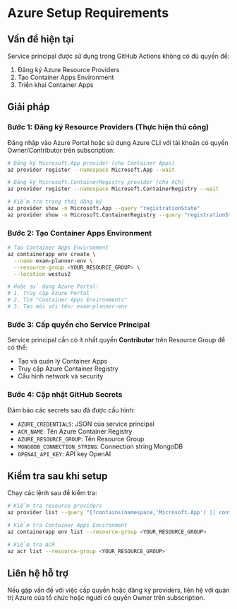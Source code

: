 # Azure Setup Requirements

## Vấn đề hiện tại
Service principal được sử dụng trong GitHub Actions không có đủ quyền để:
1. Đăng ký Azure Resource Providers
2. Tạo Container Apps Environment
3. Triển khai Container Apps

## Giải pháp

### Bước 1: Đăng ký Resource Providers (Thực hiện thủ công)

Đăng nhập vào Azure Portal hoặc sử dụng Azure CLI với tài khoản có quyền Owner/Contributor trên subscription:

```bash
# Đăng ký Microsoft.App provider (cho Container Apps)
az provider register --namespace Microsoft.App --wait

# Đăng ký Microsoft.ContainerRegistry provider (cho ACR)
az provider register --namespace Microsoft.ContainerRegistry --wait

# Kiểm tra trạng thái đăng ký
az provider show -n Microsoft.App --query "registrationState"
az provider show -n Microsoft.ContainerRegistry --query "registrationState"
```

### Bước 2: Tạo Container Apps Environment

```bash
# Tạo Container Apps Environment
az containerapp env create \
  --name exam-planner-env \
  --resource-group <YOUR_RESOURCE_GROUP> \
  --location westus2

# Hoặc sử dụng Azure Portal:
# 1. Truy cập Azure Portal
# 2. Tìm "Container Apps Environments"
# 3. Tạo mới với tên: exam-planner-env
```

### Bước 3: Cấp quyền cho Service Principal

Service principal cần có ít nhất quyền **Contributor** trên Resource Group để có thể:
- Tạo và quản lý Container Apps
- Truy cập Azure Container Registry
- Cấu hình network và security

### Bước 4: Cập nhật GitHub Secrets

Đảm bảo các secrets sau đã được cấu hình:
- `AZURE_CREDENTIALS`: JSON của service principal
- `ACR_NAME`: Tên Azure Container Registry
- `AZURE_RESOURCE_GROUP`: Tên Resource Group
- `MONGODB_CONNECTION_STRING`: Connection string MongoDB
- `OPENAI_API_KEY`: API key OpenAI

## Kiểm tra sau khi setup

Chạy các lệnh sau để kiểm tra:

```bash
# Kiểm tra resource providers
az provider list --query "[?contains(namespace,'Microsoft.App') || contains(namespace,'Microsoft.ContainerRegistry')].{Namespace:namespace, State:registrationState}"

# Kiểm tra Container Apps Environment
az containerapp env list --resource-group <YOUR_RESOURCE_GROUP>

# Kiểm tra ACR
az acr list --resource-group <YOUR_RESOURCE_GROUP>
```

## Liên hệ hỗ trợ

Nếu gặp vấn đề với việc cấp quyền hoặc đăng ký providers, liên hệ với quản trị Azure của tổ chức hoặc người có quyền Owner trên subscription.